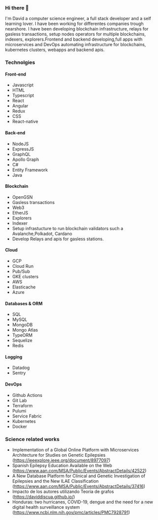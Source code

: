 ### Hi there 👋

I'm David a computer science engineer, a full stack developer and a self learning lover. I have been working for differentes companies trough nearshore. I have been developing blockchain infrastructure, relays for gasless transactions, setup nodes operators for multiple blockchains, indexers, explorers.Frontend and backend developing,full apps with microservices and DevOps automating infrastructure for blockchains, kubernetes clusters, webapps and backend apis.

### Technolgies

#### Front-end

- Javascript
- HTML
- Typescript
- React
- Angular
- Redux
- CSS
- React-native

#### Back-end

- NodeJS
- ExpressJS
- GraphQL
- Apollo Graph
- C#
- Entity Framework
- Java

#### Blockchain

- OpenGSN
- Gasless transactions
- Web3
- EtherJS
- Explorers
- Indexer
- Setup infrastucture to run blockchain validators such a Avalanche,Polkadot, Cardano
- Develop Relays and apis for gasless stations.

#### Cloud

- GCP
- Cloud Run
- Pub/Sub
- GKE clusters
- AWS
- Elasticache
- Azure

#### Databases & ORM

- SQL
- MySQL
- MongoDB
- Mongo Atlas
- TypeORM
- Sequelize
- Redis
  
#### Logging

- Datadog
- Sentry

#### DevOps

- Github Actions
- Git Lab
- Terraform
- Pulumi
- Service Fabric
- Kubernetes
- Docker

### Science related works

- Implementation of a Global Online Platform with Microservices Architecture for Studies on Genetic Epilepsies (https://ieeexplore.ieee.org/document/8977097)
- Spanish Epilepsy Education Available on the Web (https://www.aan.com/MSA/Public/Events/AbstractDetails/42522)
- A New Database Platform for Clinical and Genetic Investigation of Epilepsies and the New ILAE Classification (https://www.aan.com/MSA/Public/Events/AbstractDetails/37416)
- Impacto de los autores utilizando Teoria de grafos (https://daviddiscua.github.io/)
- Honduras: two hurricanes, COVID-19, dengue and the need for a new digital health surveillance system (https://www.ncbi.nlm.nih.gov/pmc/articles/PMC7928791)
